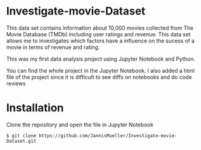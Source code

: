 # Investigate-movie-Dataset

This data set contains information about 10,000 movies collected from The Movie Database (TMDb) including user ratings and revenue.
This data set allows me to investigates which factors have a influence on the sucess of a movie in terms of revenue and rating.

This was my first data analysis project using Jupyter Notebook and Python.

You can find the whole project in the Jupyter Notebook. I also added a html file of the project since it is difficult to see diffs on notebooks and do code reviews


# Installation 
Clone the repository and open the file in Jupyter Notebook

`$ git clone https://github.com/JannisMueller/Investigate-movie-Dataset.git`
